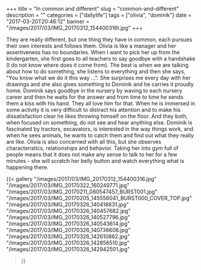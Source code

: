 +++
title = "In common and different"
slug = "common-and-different"
description = ""
categories = ["dailylife"]
tags = ["olivia", "dominik"]
date = "2017-03-20T20:46:12"
banner = "/images/2017/03/IMG_20170312_154400316t.jpg"
+++

They are really different, but one thing they have in common, each pursues their own interests and follows them. Olivia is like a manager and her assertiveness has no boundaries. When I want to pick her up from the kindergarten, she first goes to all teachers to say goodbye with a handshake (I do not know where does it come from). The best is when we are talking about how to do something, she listens to everything and then she says, "You know what we do it this way ...". She surprises me every day with her drawings and she also gives something to Dominik and he carries it proudly home. Dominik says goodbye in the nursery by waving to each nursery career and then he waits for the answer and from time to time he sends them a kiss with his hand. They all love him for that. When he is immersed in some activity it is very difficult to distract his attention and to make his dissatisfaction clear he likes throwing himself on the floor. And they both, when focused on something, do not see and hear anything else. Dominik is fascinated by tractors, excavators, is interested in the way things work, and when he sees animals, he wants to catch them and find out what they really are like. Olivia is also concerned with all this, but she observes characteristics, relationships and behavior. Taking her into gym full of people means that it does not make any sense to talk to her for a few minutes - she will scratch her belly button and watch everything what is happening there.

{{< gallery
  "/images/2017/03/IMG_20170312_154400316.jpg"
  "/images/2017/03/IMG_20170322_160249771.jpg"
  "/images/2017/03/IMG_20170211_080547457_BURST001.jpg"
  "/images/2017/03/IMG_20170205_145556041_BURST000_COVER_TOP.jpg"
  "/images/2017/03/IMG_20170326_140418631.jpg"
  "/images/2017/03/IMG_20170326_140457682.jpg"
  "/images/2017/03/IMG_20170326_140527796.jpg"
  "/images/2017/03/IMG_20170326_140543614.jpg"
  "/images/2017/03/IMG_20170326_140736606.jpg"
  "/images/2017/03/IMG_20170326_142610862.jpg"
  "/images/2017/03/IMG_20170326_142856510.jpg"
  "/images/2017/03/IMG_20170326_142942501.jpg"
>}}
